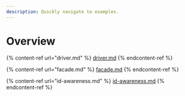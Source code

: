 ```yaml
---
description: Quickly navigate to examples.
---
```


# Overview

{% content-ref url="driver.md" %}
[driver.md](driver.md)
{% endcontent-ref %}

{% content-ref url="facade.md" %}
[facade.md](facade.md)
{% endcontent-ref %}

{% content-ref url="id-awareness.md" %}
[id-awareness.md](id-awareness.md)
{% endcontent-ref %}

